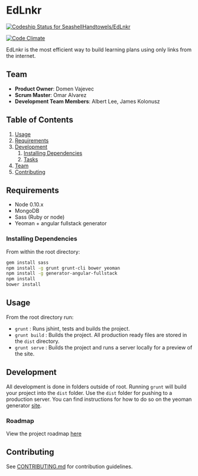 # EdLnkr

[ ![Codeship Status for SeashellHandtowels/EdLnkr](https://codeship.com/projects/be3539f0-87ec-0132-09c5-16b8ca61b731/status?branch=master)](https://codeship.com/projects/59298)

[![Code Climate](https://codeclimate.com/github/SeashellHandtowels/edlnkr/badges/gpa.svg)](https://codeclimate.com/github/SeashellHandtowels/edlnkr)

EdLnkr is the most efficient way to build learning plans using only links from the internet. 

## Team

  - __Product Owner__: Domen Vajevec
  - __Scrum Master__: Omar Alvarez
  - __Development Team Members__: Albert Lee, James Kolonusz

## Table of Contents

1. [Usage](#Usage)
1. [Requirements](#requirements)
1. [Development](#development)
    1. [Installing Dependencies](#installing-dependencies)
    1. [Tasks](#tasks)
1. [Team](#team)
1. [Contributing](#contributing)

## Requirements

- Node 0.10.x
- MongoDB
- Sass (Ruby or node)
- Yeoman + angular fullstack generator

### Installing Dependencies

From within the root directory:

```sh
gem install sass
npm install -g grunt grunt-cli bower yeoman 
npm install -g generator-angular-fullstack
npm install
bower install
```

## Usage

From the root directory run: 

- `grunt` : Runs jshint, tests and builds the project.
- `grunt build` : Builds the project. All production ready files are stored in the `dist` directory.
- `grunt serve` : Builds the project and runs a server locally for a preview of the site. 

## Development

All development is done in folders outside of root. Running `grunt` will build your project into the `dist` folder. Use the `dist` folder for pushing to a production server. You can find instructions for how to do so on the yeoman generator [site](https://github.com/DaftMonk/generator-angular-fullstack#heroku).

### Roadmap

View the project roadmap [here](https://github.com/SeashellHandtowels/EdLnkr/issues)


## Contributing

See [CONTRIBUTING.md](CONTRIBUTING.md) for contribution guidelines.
